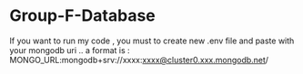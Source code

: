 # Group-F-Database

If you want to run my code , you must to create new .env file and paste with your mongodb uri .. a format is : MONGO_URL:mongodb+srv://xxxx:xxxx@cluster0.xxx.mongodb.net/
